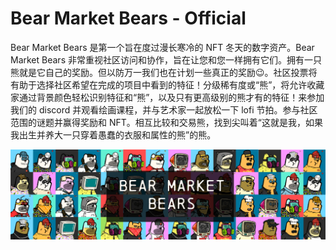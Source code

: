 # Bear Market Bears - Official

Bear Market Bears 是第一个旨在度过漫长寒冷的 NFT 冬天的数字资产。Bear Market Bears 非常重视社区访问和协作，旨在让您和您一样拥有它们。拥有一只熊就是它自己的奖励。但以防万一我们也在计划一些真正的奖励😉。社区投票将有助于选择社区希望在完成的项目中看到的特征！分级稀有度或“熊”，将允许收藏家通过背景颜色轻松识别特征和“熊”，以及只有更高级别的熊才有的特征！来参加我们的 discord 并观看绘画课程，并与艺术家一起放松一下 lofi 节拍。参与社区范围的谜题并赢得奖励和 NFT。相互比较和交易熊，找到尖叫着“这就是我，如果我出生并养大一只穿着愚蠢的衣服和属性的熊”的熊。

![unnamed](unnamed.png)
